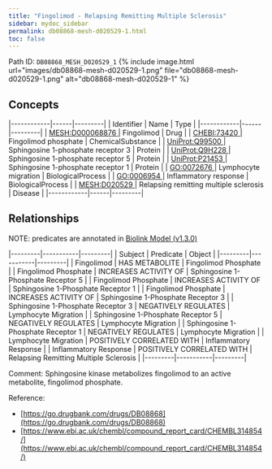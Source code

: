 ```yaml
---
title: "Fingolimod - Relapsing Remitting Multiple Sclerosis"
sidebar: mydoc_sidebar
permalink: db08868-mesh-d020529-1.html
toc: false 
---
```



Path ID: `DB08868_MESH_D020529_1`
{% include image.html url="images/db08868-mesh-d020529-1.png" file="db08868-mesh-d020529-1.png" alt="db08868-mesh-d020529-1" %}

## Concepts

|------------|------|---------|
| Identifier | Name | Type    |
|------------|------|---------|
| <a href="https://identifiers.org/MESH:D000068876">MESH:D000068876 </a> | Fingolimod | Drug |
| <a href="https://identifiers.org/CHEBI:73420">CHEBI:73420 </a> | Fingolimod phosphate | ChemicalSubstance |
| <a href="https://identifiers.org/UniProt:Q99500">UniProt:Q99500 </a> | Sphingosine 1-phosphate receptor 3 | Protein |
| <a href="https://identifiers.org/UniProt:Q9H228">UniProt:Q9H228 </a> | Sphingosine 1-phosphate receptor 5 | Protein |
| <a href="https://identifiers.org/UniProt:P21453">UniProt:P21453 </a> | Sphingosine 1-phosphate receptor 1 | Protein |
| <a href="https://identifiers.org/GO:0072676">GO:0072676 </a> | Lymphocyte migration | BiologicalProcess |
| <a href="https://identifiers.org/GO:0006954">GO:0006954 </a> | Inflammatory response | BiologicalProcess |
| <a href="https://identifiers.org/MESH:D020529">MESH:D020529 </a> | Relapsing remitting multiple sclerosis | Disease |
|------------|------|---------|

## Relationships


NOTE: predicates are annotated in <a href="https://github.com/biolink/biolink-model/releases/tag/v1.3.0">Biolink Model (v1.3.0)</a>

|---------|-----------|---------|
| Subject | Predicate | Object  |
|---------|-----------|---------|
| Fingolimod | HAS METABOLITE | Fingolimod Phosphate |
| Fingolimod Phosphate | INCREASES ACTIVITY OF | Sphingosine 1-Phosphate Receptor 5 |
| Fingolimod Phosphate | INCREASES ACTIVITY OF | Sphingosine 1-Phosphate Receptor 1 |
| Fingolimod Phosphate | INCREASES ACTIVITY OF | Sphingosine 1-Phosphate Receptor 3 |
| Sphingosine 1-Phosphate Receptor 3 | NEGATIVELY REGULATES | Lymphocyte Migration |
| Sphingosine 1-Phosphate Receptor 5 | NEGATIVELY REGULATES | Lymphocyte Migration |
| Sphingosine 1-Phosphate Receptor 1 | NEGATIVELY REGULATES | Lymphocyte Migration |
| Lymphocyte Migration | POSITIVELY CORRELATED WITH | Inflammatory Response |
| Inflammatory Response | POSITIVELY CORRELATED WITH | Relapsing Remitting Multiple Sclerosis |
|---------|-----------|---------|

Comment: Sphingosine kinase metabolizes fingolimod to an active metabolite, fingolimod phosphate.

Reference: 
  - [https://go.drugbank.com/drugs/DB08868](https://go.drugbank.com/drugs/DB08868)
  - [https://www.ebi.ac.uk/chembl/compound_report_card/CHEMBL314854/](https://www.ebi.ac.uk/chembl/compound_report_card/CHEMBL314854/)
